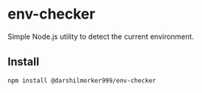 # env-checker

Simple Node.js utility to detect the current environment.

## Install

```bash
npm install @darshilmorker999/env-checker
